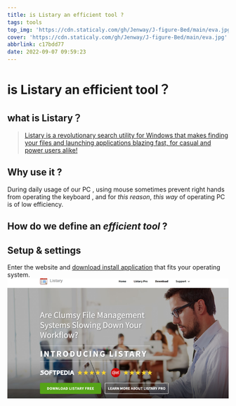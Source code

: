 ```yaml
---
title: is Listary an efficient tool ?
tags: tools
top_img: 'https://cdn.staticaly.com/gh/Jenway/J-figure-Bed/main/eva.jpg'
cover: 'https://cdn.staticaly.com/gh/Jenway/J-figure-Bed/main/eva.jpg'
abbrlink: c17bdd77
date: 2022-09-07 09:59:23
---
```


# is Listary an efficient tool？

## **what is Listary？**

> [Listary is a revolutionary search utility for Windows that makes finding your files and launching applications blazing fast, for casual and power users alike!](https://www.listary.com/)

## **Why use it ?**

During daily usage of our PC , using mouse sometimes prevent right hands from operating the keyboard , and for *this reason*, *this way* of operating PC is of low efficiency.

## **How do we define an** ***efficient tool*** **?**

## **Setup & settings**

Enter the website and [download install application](https://www.listary.com/) that fits your operating system.
![Setup](https://github.com/Jenway/J-figure-Bed/blob/main/Listary01.png?raw=true)